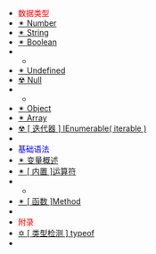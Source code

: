 -  <span style='color:RED'>数据类型</span>
-  [✴ Number ](v1.0.0)
-  [✴ String ](v2.0.0)
-  [✴ Boolean ](v3.0.0) 
-  -
-  [✴ Undefined ](v4.0.0) 
-  [☢ Null ](v5.0.0) 
-  -
-  [✴ Object ](v6.0.0)
-  [✴ Array ](v7.0.0)
-  [☢ [ 迭代器 ] IEnumerable( iterable ) ](v8.0.0)
-  
-  <span style='color:Blue'>基础语法</span>
-  [✴ 变量概述 ](p1.0.0)
-  [✴ [ 内置 ]运算符 ](p2.0.0)
-  -
-  [✴ [ 函数 ]Method](p3.0.0)
-  
-  <span style='color:RED'>附录</span>
-  [✡ [ 类型检测 ] typeof](F1.0.0)
-  

